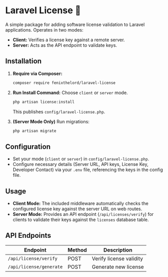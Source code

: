 # Laravel License 🔑

A simple package for adding software license validation to Laravel applications. Operates in two modes:

*   **Client:** Verifies a license key against a remote server.
*   **Server:** Acts as the API endpoint to validate keys.

## Installation

1.  **Require via Composer:**
    ```bash
    composer require fenixthelord/laravel-license
    ```

2.  **Run Install Command:** Choose `client` or `server` mode.
    ```bash
    php artisan license:install
    ```
    This publishes `config/laravel-license.php`.

3.  **(Server Mode Only)** Run migrations:
    ```bash
    php artisan migrate
    ```

## Configuration

*   Set your mode (`client` or `server`) in `config/laravel-license.php`.
*   Configure necessary details (Server URL, API keys, License Key, Developer Contact) via your `.env` file, referencing the keys in the config file.

## Usage

*   **Client Mode:** The included middleware automatically checks the configured license key against the server URL on web routes.
*   **Server Mode:** Provides an API endpoint (`/api/licenses/verify`) for clients to validate their keys against the `licenses` database table.


## API Endpoints

| Endpoint | Method | Description |
|----------|--------|-------------|
| `/api/license/verify` | POST | Verify license validity |
| `/api/license/generate` | POST | Generate new license |
